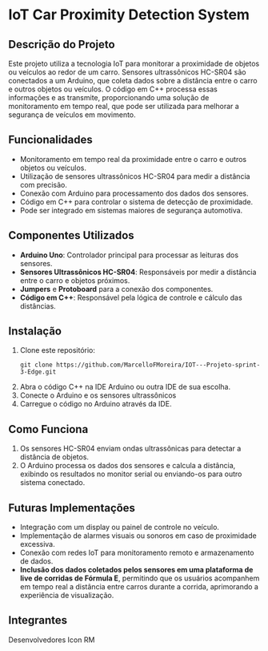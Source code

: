 <h1>IoT Car Proximity Detection System</h1>
    
<h2>Descrição do Projeto</h2>
<p>Este projeto utiliza a tecnologia IoT para monitorar a proximidade de objetos ou veículos ao redor de um carro. Sensores ultrassônicos HC-SR04 são conectados a um Arduino, que coleta dados sobre a distância entre o carro e outros objetos ou veículos. O código em C++ processa essas informações e as transmite, proporcionando uma solução de monitoramento em tempo real, que pode ser utilizada para melhorar a segurança de veículos em movimento.</p>
 <h2>Funcionalidades</h2>
 <ul>
   <li>Monitoramento em tempo real da proximidade entre o carro e outros objetos ou veículos.</li>
   <li>Utilização de sensores ultrassônicos HC-SR04 para medir a distância com precisão.</li>
   <li>Conexão com Arduino para processamento dos dados dos sensores.</li>
   <li>Código em C++ para controlar o sistema de detecção de proximidade.</li>
  <li>Pode ser integrado em sistemas maiores de segurança automotiva.</li>
 </ul>
    
 <h2>Componentes Utilizados</h2>
  <ul>
   <li><strong>Arduino Uno</strong>: Controlador principal para processar as leituras dos sensores.</li>
   <li><strong>Sensores Ultrassônicos HC-SR04</strong>: Responsáveis por medir a distância entre o carro e objetos próximos.</li>
   <li><strong>Jumpers</strong> e <strong>Protoboard</strong> para a conexão dos componentes.</li>
   <li><strong>Código em C++</strong>: Responsável pela lógica de controle e cálculo das distâncias.</li>
 </ul>
    
  <h2>Instalação</h2>
   <ol>
     <li>Clone este repositório:
        <pre><code>git clone https://github.com/MarcelloFMoreira/IOT---Projeto-sprint-3-Edge.git</code></pre>
     </li>
     <li>Abra o código C++ na IDE Arduino ou outra IDE de sua escolha.</li>
      <li>Conecte o Arduino e os sensores ultrassônicos</li>
      <li>Carregue o código no Arduino através da IDE.</li>
    </ol>
    
   <h2>Como Funciona</h2>
    <ol>
        <li>Os sensores HC-SR04 enviam ondas ultrassônicas para detectar a distância de objetos.</li>
        <li>O Arduino processa os dados dos sensores e calcula a distância, exibindo os resultados no monitor serial ou enviando-os para outro sistema conectado.</li>
    </ol>

   <h2>Futuras Implementações</h2>
    <ul>
        <li>Integração com um display ou painel de controle no veículo.</li>
        <li>Implementação de alarmes visuais ou sonoros em caso de proximidade excessiva.</li>
        <li>Conexão com redes IoT para monitoramento remoto e armazenamento de dados.</li>
        <li><strong>Inclusão dos dados coletados pelos sensores em uma plataforma de live de corridas de Fórmula E</strong>, permitindo que os usuários acompanhem em tempo real a distância entre carros durante a corrida, aprimorando a experiência de visualização.</li>
    </ul>

<h2>Integrantes</h2>
<thead>
  <tr>
    <th>Desenvolvedores</th> 
    <th>Icon</th>
    <th>RM</th>
  </tr>
</thead>

